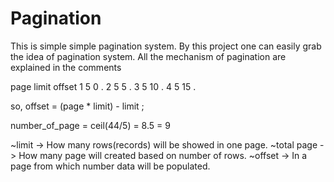 # Pagination
This is simple simple pagination system. By this project one can easily grab the idea of  pagination system. All the mechanism of pagination are explained in the comments


page  limit  offset
1       5      0  .
2       5      5  .
3       5      10 .
4       5      15 .

so, offset = (page * limit) - limit ;

number_of_page = ceil(44/5) = 8.5 = 9

~limit      -> How many rows(records) will be showed in one page.
~total page -> How many page will created based on number of rows.
~offset     -> In a page from which number data will be populated.
